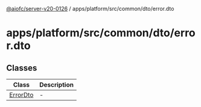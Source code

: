 [@aiofc/server-v20-0126](../../../../../../index.md) / apps/platform/src/common/dto/error.dto

# apps/platform/src/common/dto/error.dto

## Classes

| Class | Description |
| ------ | ------ |
| [ErrorDto](classes/ErrorDto.md) | - |
